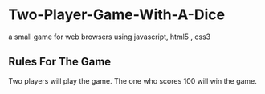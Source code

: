 # Two-Player-Game-With-A-Dice
a small game for web browsers using javascript, html5 , css3
## Rules For The Game
Two players will play the game.
The one who scores 100 will win the game.